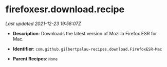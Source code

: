 # firefoxesr.download.recipe

_Last updated 2021-12-23 19:58:07Z_

- **Description**: Downloads the latest version of Mozilla Firefox ESR for Mac.

- **Identifier**: `com.github.gilbertpalau-recipes.download.FirefoxESR-Mac`

- **Parent Recipes**: `None`